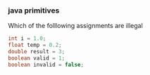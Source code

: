 ### java primitives

Which of the folllowing assignments are illegal

```java
int i = 1.0;
float temp = 0.2;
double result = 3;
boolean valid = 1;
boolean invalid = false;

```
